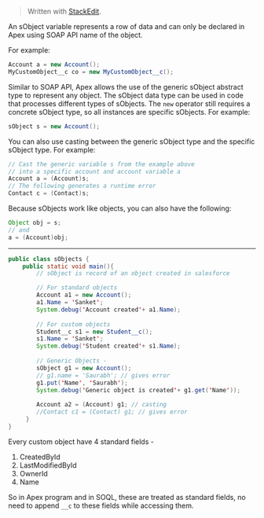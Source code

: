 ﻿


> Written with [StackEdit](https://stackedit.io/).

An sObject variable represents a row of data and can only be declared in Apex using SOAP API name of the object.

For example:
```java
Account a = new Account();
MyCustomObject__c co = new MyCustomObject__c();
```

Similar to SOAP API, Apex allows the use of the generic sObject abstract type to represent any object. The sObject data type can be used in code that processes different types of sObjects.
The `new` operator still requires a concrete sObject type, so all instances are specific sObjects. For example:

```java
sObject s = new Account();
```
You can also use casting between the generic sObject type and the specific sObject type. For example:

```java
// Cast the generic variable s from the example above
// into a specific account and account variable a
Account a = (Account)s;
// The following generates a runtime error
Contact c = (Contact)s;
```
Because sObjects work like objects, you can also have the following:

```java
Object obj = s;
// and
a = (Account)obj;
```

--- 
```java 
public class sObjects {
    public static void main(){
        // sObject is record of an object created in salesforce

        // For standard objects
        Account a1 = new Account();
        a1.Name = 'Sanket';
        System.debug('Account created'+ a1.Name);
        
        // For custom objects 
        Student__c s1 = new Student__c();
        s1.Name = 'Sanket';
        System.debug('Student created'+ s1.Name);
        
        // Generic Objects - 
        sObject g1 = new Account();
        // g1.name = 'Saurabh'; // gives error
        g1.put('Name', 'Saurabh');
        System.debug('Generic object is created'+ g1.get('Name'));
        
        Account a2 = (Account) g1; // casting
        //Contact c1 = (Contact) g1; // gives error
     }
}
```

Every custom object have 4 standard fields -
1. CreatedById
2. LastModifiedById
3. OwnerId
4. Name

So in Apex program and in SOQL, these are treated as standard fields, no need to append `__c` to these fields while accessing them. 
